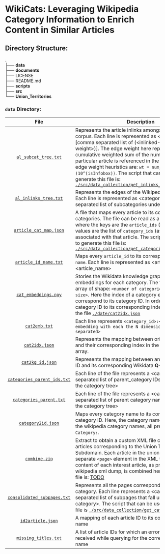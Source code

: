 # WikiCats: Leveraging Wikipedia Category Information to Enrich Content in Similar Articles

## Directory Structure:

. <br>
├── **data** <br>
├── **documents** <br>
├── LICENSE <br>
├── README.md <br>
├── **scripts** <br>
├── **src** <br>
└── **Union_Territories** <br>


### `data` Directory:

| File | Description |
|:----:|-----------|
| [`al_subcat_tree.txt`](./data/al_subcat_tree.txt)    | Represents the article inlinks amongst all articles of the corpus. Each line is represented as \<article_id\>: [comma separated list of (\<inlinked-article\>,\<edge-weight\>)]. The edge weight here represents the cumulative weighted sum of the number of times a particular article is referenced in the source article. The edge weight heuristics are: `wt = num_occurances*(10^(isInfobox))`. The script that can be used to generate this file is: [`./src/data_collection/get_inlinks_tree.py`](./src/data_collection/get_inlinks_tree.py)|
| [`al_inlinks_tree.txt`](./data/al_inlinks_tree.txt)    |  Represents the edges of the Wikipedia category tree. Each line is represented as \<category_id\>:[comma separated list of subcategories under this category] |
| [`article_cat_map.json`](./data/article_cat_map.json)     |   A file that maps every article to its corresponding list of categories. The file can be read as a json dictionary where the keys are the `article_ids` (as strings) and the values are the list of `category_ids` (as strings) associated with that article. The script that can be used to generate this file is: [`./src/data_collection/get_categories_for_articles.py`](./src/data_collection/get_categories_for_articles.py)        |
|[`article_id_name.txt`](./data/article_id_name.txt)      |  Maps every `article_id` to its corresponding `article name`. Each line is represented as \<article_id\>:\<article_name\>           |
|[`cat_embeddings.npy`](./data/cat_embeddings.npy)      |   Stories the Wikidata knowledge graph category embeddings for each category. The file is a numpy array of shape: `<number of categories> x <embedding size>`. Here the index of a category embedding does **not** correspond to its category ID. In order to map a category ID to its corresponding index in this file, use the file [`./date/cat2idx.json`](./date/cat2idx.json)          |
| [`cat2emb.txt`](./data/cat2emb.txt)     |  Each line represents `<category_id>:<N dimensional embedding with each the N dimensions as tab separated>`           |
| [`cat2idx.json`](./data/cat2idx.json)     | Represents the mapping between original category IDs and their corresponding index in the [`cat_embeddings.npy`](./data/cat_embeddings.npy) array.            |
|[`cat2kg_id.json`](./data/cat2kg_id.json)       | Represents the mapping between an original category ID and its corresponding Wikidata **Q-identifier** ID.             |
| [`categories_parent_ids.txt`](./data/categories_parent_ids.txt)     |  Each line of the file represents a \<category_id\>:\<tab separated list of parent_category IDs upto 3 levels up the category tree\>           |
| [`categories_parent.txt`](./data/categories_parent.txt)     |  Each line of the file represents a \<category_name\>:\<tab separated list of parent category names upto 3 levels up the category tree\>           |
| [`category2id.json`](./data/category2id.json)     |  Maps every category name to its corresponding category ID. Here, the category names are exactly as the wikipedia category names, all prefixed with `Category:`.           |
| [`combine.zip`](./data/combine.zip)     |  Extract to obtain a custom XML file containing only the articles corresponding to the Union Territory Subdomain. Each article in the union territories list has a separate `<page>` element in the XML file. The entire content of each interest article, as present in the wikipedia xml dump, is combined here. The link to this file is: [TODO](TODO)           |
| [`consolidated_subpages.txt`](./data/consolidated_subpages.txt)     |  Represents all the pages corresponding to each category. Each line represents a \<category_id\>:\<comma separated list of subpages that fall under this category\>. The script that can be used to generate this file is [`./src/data_collection/get_cat_tree.py`](./src/data_collection/get_cat_tree.py) |
| [`id2article.json`](./data/id2article.json)     |  A mapping of each article ID to its corresponding article name |
| [`missing_titles.txt`](./data/missing_titles.txt)     | A list of article IDs for which an error response was received while querying for the corresponding article name |